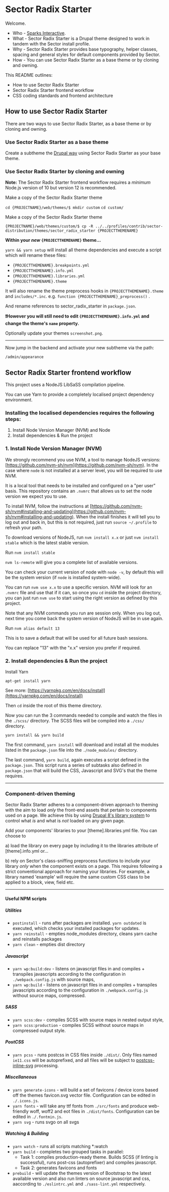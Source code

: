 # Sector Radix Starter

Welcome.

- Who - [Sparks Interactive](http://sparksinteractive.co.nz/).
- What - Sector Radix Starter is a Drupal theme designed to work in tandem with the Sector install profile.
- Why - Sector Radix Starter provides base typography, helper classes, spacing and general styles for default components provided by Sector.
- How - You can use Sector Radix Starter as a base theme or by cloning and owning.

This README outlines:

- How to use Sector Radix Starter
- Sector Radix Starter frontend workflow
- CSS coding standards and frontend architecture

## How to use Sector Radix Starter

There are two ways to use Sector Radix Starter, as a base theme or by cloning and owning.

### Use Sector Radix Starter as a base theme

Create a subtheme the [Drupal way](https://www.drupal.org/node/225125) using Sector Radix Starter as your base theme.

### Use Sector Radix Starter by cloning and owning

**Note:** The Sector Radix Starter frontend workflow requires a _minimum_ Node.js version of 10 but version 12 is recommended.

Make a copy of the Sector Radix Starter theme

`cd {PROJECTNAME}/web/themes/$ mkdir custom`
`cd custom/`

Make a copy of the Sector Radix Starter theme

`{PROJECTNAME}/web/themes/custom/$ cp -R ../../profiles/contrib/sector-distribution/themes/sector_radix_starter {PROJECTTHEMENAME}`

**Within your _new_ `{PROJECTTHEMENAME}` theme...**

`yarn && yarn setup` will install all theme dependencies and execute a script which will rename these files:

* `{PROJECTTHEMENAME}.breakpoints.yml`
* `{PROJECTTHEMENAME}.info.yml`
* `{PROJECTTHEMENAME}.libraries.yml`
* `{PROJECTTHEMENAME}.theme`

It will also rename the theme preprocess hooks in `{PROJECTTHEMENAME}.theme` and `includes/*.inc`. e.g. `function {PROJECTTHEMENAME}_preprocess()` .

And rename references to sector\_radix_starter in `package.json`.

**❗️However you will still need to edit `{PROJECTTHEMENAME}.info.yml` and change the theme's `name` property.**

Optionally update your themes `screenshot.png`.

---
Now jump in the backend and activate your new subtheme via the path:

`/admin/appearance`

## Sector Radix Starter frontend workflow

This project uses a NodeJS LibSaSS compilation pipeline.

You can use Yarn to provide a completely localised project dependency environment.

### Installing the localised dependencies requires the following steps:

1. Install Node Version Manager (NVM) and Node
2. Install dependencies & Run the project

### 1. Install Node Version Manager (NVM)

We strongly recommend you use NVM, a tool to manage NodeJS versions: [https://github.com/nvm-sh/nvm](https://github.com/nvm-sh/nvm).
In the case where `node` is not installed at a server level, you will be required to use NVM.

It is a local tool that needs to be installed and configured on a "per user" basis.
This repository contains an `.nvmrc` that allows us to set the node version we expect you to use.

To install NVM, follow the instructions at [https://github.com/nvm-sh/nvm#installing-and-updating](https://github.com/nvm-sh/nvm#installing-and-updating).
When the install finishes it will tell you to log out and back in, but this is not required, just run `source ~/.profile` to refresh your path.

To download versions of NodeJS, run `nvm install x.x` or just `nvm install stable` which is the latest stable version.

Run `nvm install stable`

`nvm ls-remote` will give you a complete list of available versions.

You can check your current version of node with `node -v`, by default this will be the system version (if `node` is installed system-wide).

You can run `nvm use x.x` to use a specific version.
NVM will look for an `.nvmrc` file and use that if it can, so once you `cd` inside the project directory, you can just run `nvm use` to start using the right version as defined by this project.

Note that any NVM commands you run are session only.
When you log out, next time you come back the system version of NodeJS will be in use again.

Run `nvm alias default 13`

This is to save a default that will be used for all future bash sessions.

You can replace "13" with the "x.x" version you prefer if required.

### 2. Install dependencies & Run the project

Install Yarn

 `apt-get install yarn`

See more: [https://yarnpkg.com/en/docs/install](https://yarnpkg.com/en/docs/install)

Then `cd` inside the root of this theme directory.

Now you can run the 3 commands needed to compile and watch the files in the `./scss/` directory. The SCSS files will be compiled into a `./css/` directory.

`yarn install && yarn build`

The first command, `yarn install` will download and install all the modules listed in the `package.json` file into the `./node_modules/` directory.

The last command, `yarn build`, again executes a script defined in the `package.json`. This script runs a series of subtasks also defined in `package.json` that will build the CSS, Javascript and SVG's that the theme requires.

---

### Component-driven theming

Sector Radix Starter adheres to a component-driven approach to theming with the aim to load *only* the front-end assets that pertain to components used on a page. We achieve this by using [Drupal 8's library system](https://www.drupal.org/docs/8/theming/adding-stylesheets-css-and-javascript-js-to-a-drupal-8-theme) to control what *is* and what is *not* loaded on any given page.

Add your components' libraries to your [theme].libraries.yml file. You can choose to

a) load the library on every page by including it to the libraries attribute of [theme].info.yml or...

b) rely on Sector's class-sniffing preprocess functions to include your library *only* when the component exists on a page. This requires following a strict conventional approach for naming your libraries. For example, a library named 'example' will require the same custom CSS class to be applied to a block, view, field etc.

---

#### Useful NPM scripts

##### Utilities

* `postinstall` - runs after packages are installed. `yarn outdated` is executed, which checks your installed packages for updates.
* `yarn reinstall` - empties node_modules directory, cleans yarn cache and reinstalls packages
* `yarn clean` - empties dist directory

##### Javascript

* `yarn wp:build:dev` - listens on javascript files in and compiles + transpiles javascripts according to the configuration in `./webpack.config.js` with source maps,
* `yarn wp:build` - listens on javascript files in and compiles + transpiles javascripts according to the configuration in `./webpack.config.js` without source maps, compressed.

##### SASS

* `yarn scss:dev` - compiles SCSS with source maps in nested output style,
* `yarn scss:production` - compiles SCSS without source maps in compressed output style.

##### PostCSS
* `yarn pcss` - runs postcss in CSS files inside `./dist/`. Only files named `ie11.css` will be autoprefixed, and all files will be subject to [postcss-inline-svg](https://github.com/TrySound/postcss-inline-svg) processing.

##### Miscellaneous

* `yarn generate-icons` - will build a set of favicons / device icons based off the themes favicon.svg vector file. Configuration can be edited in `./.icons.js`.
* `yarn fonts` - will take any ttf fonts from `./src/fonts` and produce web-friendly woff, woff2 and eot files in `./dist/fonts`. Configuration can be edited in `./.fontmin.js`.
* `yarn svg` - runs svgo on all svgs

##### Watching & Building

* `yarn watch` - runs all scripts matching *:watch
* `yarn build` - completes two grouped tasks in parallel:
	* Task 1: compiles production-ready theme. Builds SCSS (if linting is successful), runs post-css (autoprefixer) and compiles javascript.
	* Task 2: generates favicons and fonts
* `prebuild` - will update the themes version of Bootstrap to the latest available version and also run linters on source javascript and css, aaccording to `./eslintrc.yml` and `./sass-lint.yml` respectively.
